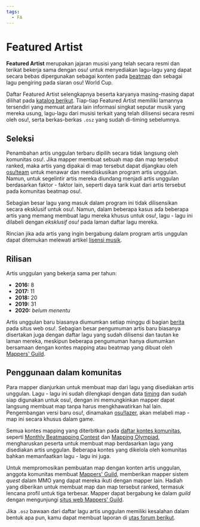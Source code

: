 ```yaml
---
tags:
  - FA
---
```


# Featured Artist

**Featured Artist** merupakan jajaran musisi yang telah secara resmi dan terikat bekerja sama dengan osu! untuk menyediakan lagu-lagu yang dapat secara bebas dipergunakan sebagai konten pada [beatmap](/wiki/Beatmaps) dan sebagai lagu pengiring pada siaran osu! World Cup. 

Daftar Featured Artist selengkapnya beserta karyanya masing-masing dapat dilihat pada [katalog berikut](https://osu.ppy.sh/beatmaps/artists). Tiap-tiap Featured Artist memiliki lamannya tersendiri yang memuat antara lain informasi singkat seputar musik yang mereka usung, lagu-lagu dari musisi terkait yang telah dilisensi secara resmi oleh osu!, serta berkas-berkas `.osz` yang sudah di-timing sebelumnya.

## Seleksi

Penambahan artis unggulan terbaru dipilih secara tidak langsung oleh komunitas osu!. Jika mapper membuat sebuah map dan map tersebut ranked, maka artis yang dipakai di map tersebut dapat dijangkau oleh [osu!team](/wiki/People/The_Team) untuk menawar dan mendiskusikan program artis unggulan. Namun, untuk segelintir artis mereka diundang menjadi artis unggulan berdasarkan faktor - faktor lain, seperti daya tarik kuat dari artis tersebut pada komunitas beatmap osu!.

Sebagian besar lagu yang masuk dalam program ini tidak dilisensikan secara eksklusif untuk osu!. Namun, dalam beberapa kasus ada beberapa artis yang memang membuat lagu mereka khusus untuk osu!, lagu - lagu ini dilabeli dengan *eksklusif osu!* pada laman daftar lagu mereka.

Rincian jika ada artis yang ingin bergabung dalam program artis unggulan dapat ditemukan melewati artikel [lisensi musik](/wiki/Legal/Music_Licensing).

## Rilisan

Artis unggulan yang bekerja sama per tahun:

- **2016:** 8
- **2017:** 11
- **2018:** 20
- **2019:** 31
- **2020:** *belum menentu*

Artis unggulan baru biasanya diumumkan setiap minggu di bagian [berita](https://osu.ppy.sh/home/news) pada situs web osu!. Sebagian besar pengumuman artis baru biasanya disertakan juga dengan daftar lagu yang sudah dilisensi dan tautan ke laman mereka, meskipun beberapa pengumuman hanya diumumkan bersamaan dengan kontes mapping atau beatmap yang dibuat oleh [Mappers' Guild](/wiki/Mappers_Guild).

## Penggunaan dalam komunitas

Para mapper dianjurkan untuk membuat map dari lagu yang disediakan artis unggulan. Lagu - lagu ini sudah dilengkapi dengan data [timing](/wiki/Beatmap_Editor/Timing) dan sudah siap digunakan untuk osu!, dengan ini memungkinkan mapper dapat langsung membuat map tanpa harus mengkhawatirkan hal lain. Pengembangan versi baru osu!, dinamakan [osu!lazer](https://github.com/ppy/osu/releases), akan melabeli map - map ini secara khusus dalam game.

Semua kontes mapping yang diterbitkan pada [daftar kontes komunitas](https://osu.ppy.sh/community/contests), seperti [Monthly Beatmapping Contest](/wiki/Contests/Monthly_Beatmapping_Contest) dan [Mapping Olympiad](/wiki/Contests#osu!-mapping-olympiad), mengharuskan peserta untuk membuat map berdasarkan lagu yang disediakan artis unggulan. Beberapa kontes yang dikelola oleh komunitas bahkan memanfaatkan lagu - lagu ini juga.

Untuk mempromosikan pembuatan map dengan konten artis unggulan, anggota komunitas membuat [Mappers' Guild](/wiki/Mappers_Guild), memberikan mapper sistem *quest* dalam MMO yang dapat mereka ikuti dengan mapper lain. Hadiah yang diberikan untuk membuat map dan map tersebut ranked, termasuk lencana profil untuk tiga terbesar. Mapper dapat bergabung ke dalam *guild* dengan mengunjungi [situs web Mappers' Guild](https://mappersguild.com/).

Jika `.osz` bawaan dari daftar lagu artis unggulan memiliki kesalahan dalam bentuk apa pun, kamu dapat membuat laporan di [utas forum berikut](https://osu.ppy.sh/community/forums/topics/783985).
